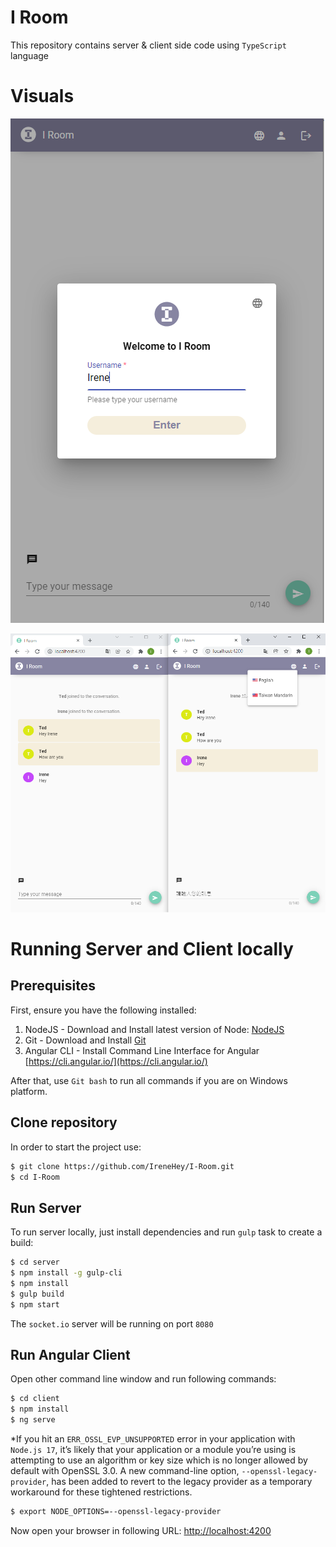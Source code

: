 
I Room
=========================================

This repository contains server & client side code using `TypeScript` language

# Visuals

![image](https://github.com/IreneHey/I-Room/blob/b798684305397ec27d9cf5be98bb5b27c37757c2/enter.png)

![image](https://github.com/IreneHey/I-Room/blob/b798684305397ec27d9cf5be98bb5b27c37757c2/chat.png)

# Running Server and Client locally
## Prerequisites

First, ensure you have the following installed:

1. NodeJS - Download and Install latest version of Node: [NodeJS](https://nodejs.org)
2. Git - Download and Install [Git](https://git-scm.com)
3. Angular CLI - Install Command Line Interface for Angular [https://cli.angular.io/](https://cli.angular.io/)

After that, use `Git bash` to run all commands if you are on Windows platform.

## Clone repository

In order to start the project use:

```bash
$ git clone https://github.com/IreneHey/I-Room.git
$ cd I-Room
```

## Run Server

To run server locally, just install dependencies and run `gulp` task to create a build:

```bash
$ cd server
$ npm install -g gulp-cli
$ npm install
$ gulp build
$ npm start
```

The `socket.io` server will be running on port `8080`

## Run Angular Client

Open other command line window and run following commands:

```bash
$ cd client
$ npm install
$ ng serve
```

*If you hit an `ERR_OSSL_EVP_UNSUPPORTED` error in your application with `Node.js 17`, it’s likely that your application or a module you’re using is attempting to use an algorithm or key size which is no longer allowed by default with OpenSSL 3.0. A new command-line option, `--openssl-legacy-provider`, has been added to revert to the legacy provider as a temporary workaround for these tightened restrictions.

```bash
$ export NODE_OPTIONS=--openssl-legacy-provider
```

Now open your browser in following URL: [http://localhost:4200](http://localhost:4200/)


